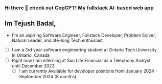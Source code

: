 ### Hi there 👋 check out [CopGPT](https://github.com/TejushBadal/CopGPT#readme)! My fullstack AI-based web app
## Im Tejush Badal, 
* I'm an aspiring Software Engineer, Fullstack Developer, Problem Solver, Natural Leader, and life-long Tech enthusiast
- [ ] I am a 3rd year software engineering student at Ontario Tech University in Ontario, Canada
- [ ] Right now I am interning at Sun Life Financial as a Telephony Analyst until December 2023
  - [ ] I am currently Available for developer positions from January 2024 - September 2024 (8 months)
